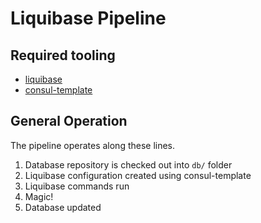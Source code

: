# Liquibase Pipeline

## Required tooling

- [liquibase](https://www.liquibase.org)
- [consul-template](https://github.com/hashicorp/consul-template)

## General Operation

The pipeline operates along these lines.

1. Database repository is checked out into `db/` folder
2. Liquibase configuration created using consul-template
3. Liquibase commands run
4. Magic!
5. Database updated

